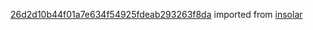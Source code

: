 [26d2d10b44f01a7e634f54925fdeab293263f8da](https://github.com/insolar/insolar/commit/26d2d10b44f01a7e634f54925fdeab293263f8da) imported from [insolar](https://github.com/insolar/insolar)
